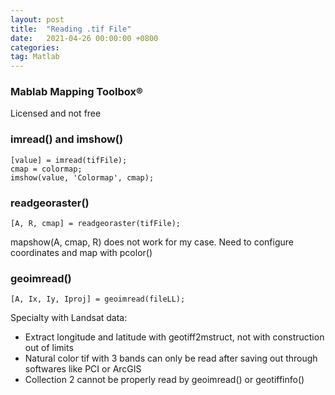 ```yaml
---
layout: post
title:  "Reading .tif File"
date:   2021-04-26 00:00:00 +0800
categories: 
tag: Matlab
---
```

### Mablab Mapping Toolbox&#174; 
Licensed and not free

### imread() and imshow()
```
[value] = imread(tifFile);
cmap = colormap;
imshow(value, 'Colormap', cmap);
```
### readgeoraster()
```angular2html
[A, R, cmap] = readgeoraster(tifFile);
```
mapshow(A, cmap, R) does not work for my case. Need to configure coordinates and map with pcolor()

### geoimread()
```angular2html
[A, Ix, Iy, Iproj] = geoimread(fileLL);
```
Specialty with Landsat data:
* Extract longitude and latitude with geotiff2mstruct, not with construction out of limits
* Natural color tif with 3 bands can only be read after saving out through softwares like PCI or ArcGIS
* Collection 2 cannot be properly read by geoimread() or geotiffinfo()


